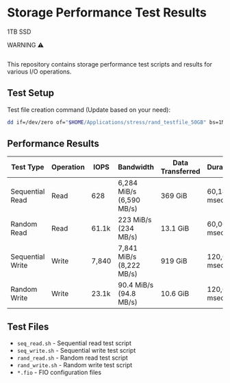 
# Storage Performance Test Results
1TB SSD

WARNING ⚠️
``` Don't run these benchmarks too often on your personal machine unless your father manufactures SSDs
```

This repository contains storage performance test scripts and results for various I/O operations.

## Test Setup

Test file creation command (Update based on your need):
```bash
dd if=/dev/zero of="$HOME/Applications/stress/rand_testfile_50GB" bs=1M count=51200 conv=sync
```

## Performance Results

| Test Type | Operation | IOPS | Bandwidth | Data Transferred | Duration | Page Cache |
|-----------|-----------|------|-----------|------------------|----------|------------|
| Sequential Read | Read | 628 | 6,284 MiB/s (6,590 MB/s) | 369 GiB | 60,143 msec | No |
| Random Read | Read | 61.1k | 223 MiB/s (234 MB/s) | 13.1 GiB | 60,002 msec | No |
| Sequential Write | Write | 7,840 | 7,841 MiB/s (8,222 MB/s) | 919 GiB | 120,011 msec | No |
| Random Write | Write | 23.1k | 90.4 MiB/s (94.8 MB/s) | 10.6 GiB | 120,003 msec | No |

## Test Files

- `seq_read.sh` - Sequential read test script
- `seq_write.sh` - Sequential write test script  
- `rand_read.sh` - Random read test script
- `rand_write.sh` - Random write test script
- `*.fio` - FIO configuration files
